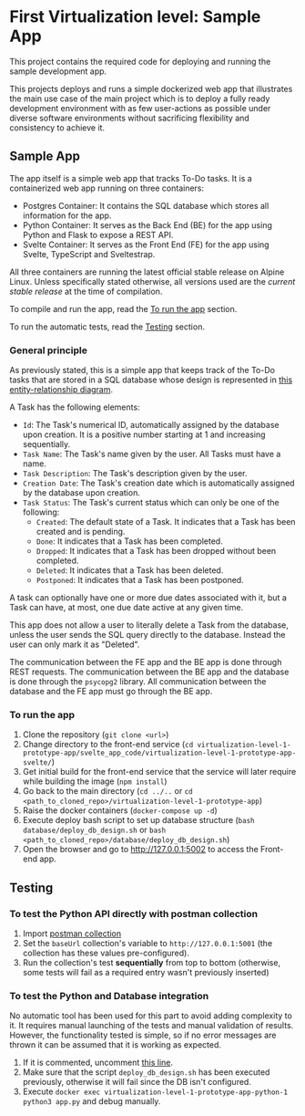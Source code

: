 # First Virtualization level: Sample App

This project contains the required code for deploying and running the sample development app.

This projects deploys and runs a simple dockerized web app that illustrates the main use case of the main project which is to deploy a fully ready development environment with as few user-actions as possible under diverse software environments without sacrificing flexibility and consistency to achieve it.

## Sample App

The app itself is a simple web app that tracks To-Do tasks. It is a containerized web app running on three containers:

- Postgres Container: It contains the SQL database which stores all information for the app.
- Python Container: It serves as the Back End (BE) for the app using Python and Flask to expose a REST API.
- Svelte Container: It serves as the Front End (FE) for the app using Svelte, TypeScript and Sveltestrap.

All three containers are running the latest official stable release on Alpine Linux. Unless specifically stated otherwise, all versions used are the _current stable release_ at the time of compilation.

To compile and run the app, read the [To run the app](#to-run-the-app) section.

To run the automatic tests, read the [Testing](#testing) section.

### General principle

As previously stated, this is a simple app that keeps track of the To-Do tasks that are stored in a SQL database whose design is represented in [this entity-relationship diagram](database/simple-app-erd.png).

A Task has the following elements:

- `Id`: The Task's numerical ID, automatically assigned by the database upon creation. It is a positive number starting at 1 and increasing sequentially.
- `Task Name`: The Task's name given by the user. All Tasks must have a name.
- `Task Description`: The Task's description given by the user.
- `Creation Date`: The Task's creation date which is automatically assigned by the database upon creation.
- `Task Status`: The Task's current status which can only be one of the following:
  - `Created`: The default state of a Task. It indicates that a Task has been created and is pending.
  - `Done`: It indicates that a Task has been completed.
  - `Dropped`: It indicates that a Task has been dropped without been completed.
  - `Deleted`: It indicates that a Task has been deleted.
  - `Postponed`: It indicates that a Task has been postponed.

A task can optionally have one or more due dates associated with it, but a Task can have, at most, one due date active at any given time.

This app does not allow a user to literally delete a Task from the database, unless the user sends the SQL query directly to the database. Instead the user can only mark it as "Deleted".

The communication between the FE app and the BE app is done through REST requests. The communication between the BE app and the database is done through the `psycopg2` library. All communication between the database and the FE app must go through the BE app.


### To run the app

1. Clone the repository (`git clone <url>`)
2. Change directory to the front-end service (`cd virtualization-level-1-prototype-app/svelte_app_code/virtualization-level-1-prototype-app-svelte/`)
3. Get initial build for the front-end service that the service will later require while building the image (`npm install`)
4. Go back to the main directory (`cd ../..` or `cd <path_to_cloned_repo>/virtualization-level-1-prototype-app`)
5. Raise the docker containers (`docker-compose up -d`)
6. Execute deploy bash script to set up database structure (`bash database/deploy_db_design.sh` or `bash <path_to_cloned_repo>/database/deploy_db_design.sh`)
7. Open the browser and go to http://127.0.0.1:5002 to access the Front-end app.

## Testing

### To test the Python API directly with postman collection

1. Import [postman collection](postman_testing_requests/testing-postman-collection.json)
2. Set the `baseUrl` collection's variable to `http://127.0.0.1:5001` (the collection has these values pre-configured).
3. Run the collection's test **sequentially** from top to bottom (otherwise, some tests will fail as a required entry wasn't previously inserted)

### To test the Python and Database integration

No automatic tool has been used for this part to avoid adding complexity to it. It requires manual launching of the tests and manual validation of results. However, the functionality tested is simple, so if no error messages are thrown it can be assumed that it is working as expected.

1. If it is commented, uncomment [this line](python_app_code/app.py#L28).
2. Make sure that the script `deploy_db_design.sh` has been executed previously, otherwise it will fail since the DB isn't configured.
3. Execute `docker exec virtualization-level-1-prototype-app-python-1 python3 app.py` and debug manually.